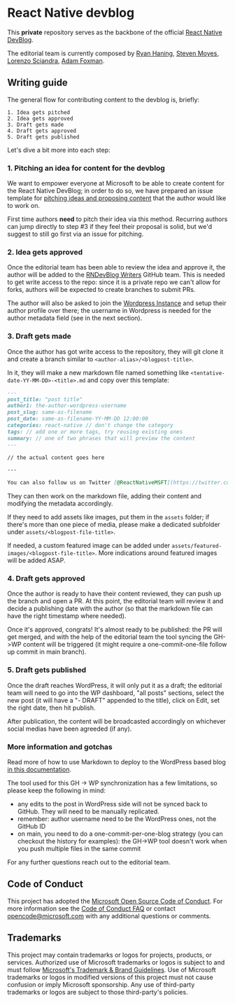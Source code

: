 # React Native devblog

This **private** repository serves as the backbone of the official [React Native DevBlog](https://devblogs.microsoft.com/react-native/).

The editorial team is currently composed by [Ryan Haning](https://github.com/rhaning), [Steven Moyes](https://github.com/stmoy), [Lorenzo Sciandra](https://github.com/kelset), [Adam Foxman](https://github.com/afoxman).

## Writing guide

The general flow for contributing content to the devblog is, briefly:

    1. Idea gets pitched
    2. Idea gets approved
    3. Draft gets made
    4. Draft gets approved
    5. Draft gets published

Let's dive a bit more into each step:

### 1. Pitching an idea for content for the devblog

We want to empower everyone at Microsoft to be able to create content for the React Native DevBlog; in order to do so, we have prepared an issue template for [pitching ideas and proposing content](https://github.com/microsoft/react-native-devblog/issues/new?assignees=&labels=pitch&template=pitch-idea.yml&title=%5BPitch%5D%3A+) that the author would like to work on.

First time authors **need** to pitch their idea via this method. Recurring authors can jump directly to step #3 if they feel their proposal is solid, but we'd suggest to still go first via an issue for pitching.

### 2. Idea gets approved

Once the editorial team has been able to review the idea and approve it, the author will be added to the [RNDevBlog Writers](https://github.com/orgs/microsoft/teams/rndevblog-writers) GitHub team. This is needed to get write access to the repo: since it is a private repo we can't allow for forks, authors will be expected to create branches to submit PRs.

The author will also be asked to join the [Wordpress Instance](https://devblogs.microsoft.com/react-native/wp-admin/users.php) and setup their author profile over there; the username in Wordpress is needed for the author metadata field (see in the next section).

### 3. Draft gets made

Once the author has got write access to the repository, they will git clone it and create a branch similar to `<author-alias>/<blogpost-title>`.

In it, they will make a new markdown file named something like `<tentative-date-YY-MM-DD>-<title>.md` and copy over this template:

```md
---
post_title: "post title"
author1: the-author-wordpress-username
post_slug: same-as-filename
post_date: same-as-filename-YY-MM-DD 12:00:00
categories: react-native // don't change the category
tags: // add one or more tags, try reusing existing ones
summary: // one of two phrases that will preview the content
---

// the actual content goes here

---

You can also follow us on Twitter [@ReactNativeMSFT](https://twitter.com/reactnativemsft) to keep up to date on news, feature roadmaps, and more.
```

They can then work on the markdown file, adding their content and modifying the metadata accordingly.

If they need to add assets like images, put them in the `assets` folder; if there's more than one piece of media, please make a dedicated subfolder under `assets/<blogpost-file-title>`.

If needed, a custom featured image can be added under `assets/featured-images/<blogpost-file-title>`. More indications around featured images will be added ASAP.

### 4. Draft gets approved

Once the author is ready to have their content reviewed, they can push up the branch and open a PR. At this point, the editorial team will review it and decide a publishing date with the author (so that the markdown file can have the right timestamp where needed).

Once it's approved, congrats! It's almost ready to be published: the PR will get merged, and with the help of the editorial team the tool syncing the GH->WP content will be triggered (it might require a one-commit-one-file follow up commit in main branch).

### 5. Draft gets published

Once the draft reaches WordPress, it will only put it as a draft; the editorial team will need to go into the WP dashboard, "all posts" sections, select the new post (it will have a "- DRAFT" appended to the title), click on Edit, set the right date, then hit publish.

After publication, the content will be broadcasted accordingly on whichever social medias have been agreeded (if any).

### More information and gotchas

Read more of how to use Markdown to deploy to the WordPress based blog [in this documentation](https://dev.azure.com/devdiv/DevDiv/_wiki/wikis/DevDiv.wiki/10339/Drafting-in-GitHub?anchor=template-to-add-at-the-top-of-a-github-file).

The tool used for this GH -> WP synchronization has a few limitations, so please keep the following in mind:

- any edits to the post in WordPress side will not be synced back to GitHub. They will need to be manually replicated.
- remember: author username need to be the WordPress ones, not the GitHub ID
- on main, you need to do a one-commit-per-one-blog strategy (you can checkout the history for examples): the GH->WP tool doesn't work when you push multiple files in the same commit

For any further questions reach out to the editorial team.

## Code of Conduct

This project has adopted the [Microsoft Open Source Code of Conduct](https://opensource.microsoft.com/codeofconduct/).
For more information see the [Code of Conduct FAQ](https://opensource.microsoft.com/codeofconduct/faq/) or
contact [opencode@microsoft.com](mailto:opencode@microsoft.com) with any additional questions or comments.

## Trademarks

This project may contain trademarks or logos for projects, products, or services. Authorized use of Microsoft
trademarks or logos is subject to and must follow
[Microsoft's Trademark & Brand Guidelines](https://www.microsoft.com/en-us/legal/intellectualproperty/trademarks/usage/general).
Use of Microsoft trademarks or logos in modified versions of this project must not cause confusion or imply Microsoft sponsorship.
Any use of third-party trademarks or logos are subject to those third-party's policies.
